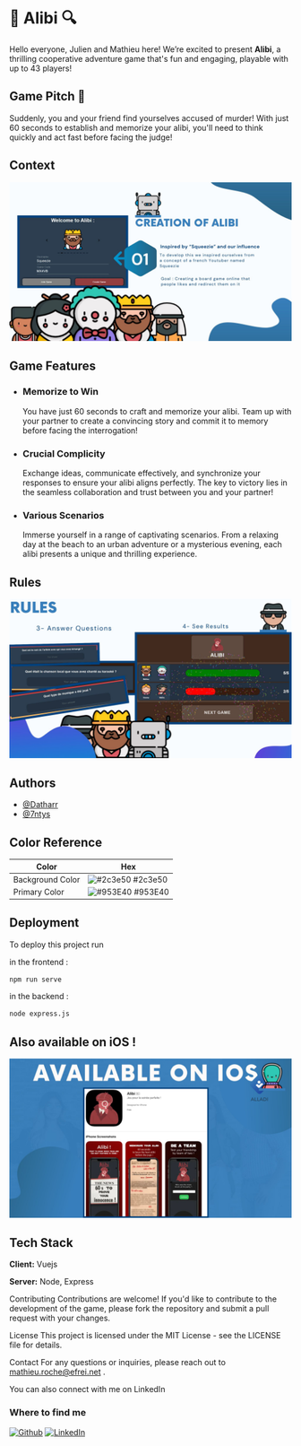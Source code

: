 
# 🔎 Alibi 🔍

Hello everyone, Julien and Mathieu here! We’re excited to present **Alibi**, a thrilling cooperative adventure game that's fun and engaging, playable with up to 43 players!

 ## Game Pitch 🔔
Suddenly, you and your friend find yourselves accused of murder! With just 60 seconds to establish and memorize your alibi, you'll need to think quickly and act fast before facing the judge!
<br>
## Context 
![Context](preview/1.jpg)
<br>
## Game Features
- ### Memorize to Win
  You have just 60 seconds to craft and memorize your alibi. Team up with your partner to create a convincing story and commit it to memory before facing the interrogation!
- ### Crucial Complicity
  Exchange ideas, communicate effectively, and synchronize your responses to ensure your alibi aligns perfectly. The key to victory lies in the seamless collaboration and trust between you and your partner!

- ### Various Scenarios
  Immerse yourself in a range of captivating scenarios. From a relaxing day at the beach to an urban adventure or a mysterious evening, each alibi presents a unique and thrilling experience.


## Rules
![Rules](preview/3.jpg)

## Authors

- [@Datharr](https://github.com/Datharr)
- [@7ntys](https://github.com/7ntys)

## Color Reference

| Color             | Hex                                                                |
| ----------------- | ------------------------------------------------------------------ |
| Background Color | ![#2c3e50](https://via.placeholder.com/10/2c3e50?text=+) #2c3e50 |
| Primary Color | ![#953E40](https://via.placeholder.com/10/953E40?text=+) #953E40 |


## Deployment

To deploy this project run

in the frontend :
```bash
npm run serve
```
in the backend :
```bash
node express.js
```

## Also available on iOS !
![Rules](preview/4.jpg)

## Tech Stack

**Client:** Vuejs

**Server:** Node, Express


Contributing
Contributions are welcome! If you'd like to contribute to the development of the game, please fork the repository and submit a pull request with your changes.

License
This project is licensed under the MIT License - see the LICENSE file for details.

Contact
For any questions or inquiries, please reach out to mathieu.roche@efrei.net .

You can also connect with me on LinkedIn 

<h3>Where to find me</h3>
<p><a href="https://github.com/Datharr" target="_blank"><img alt="Github" src="https://img.shields.io/badge/GitHub-%2312100E.svg?&style=for-the-badge&logo=Github&logoColor=white" /></a> <a href="https://twitter.com/Guibz16" target="_blank"></a> <a href="https://www.linkedin.com/in/mathieu-roche-efrei/" target="_blank"><img alt="LinkedIn" src="https://img.shields.io/badge/linkedin-%230077B5.svg?&style=for-the-badge&logo=linkedin&logoColor=white" /></a> <a href="https://medium.com/@th.guibert" target="_blank">
</p>


